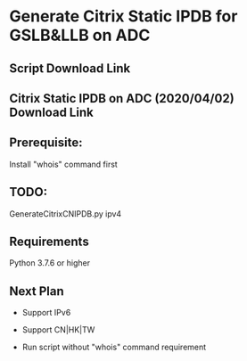 # Generate Citrix Static IPDB for GSLB&LLB on ADC

## Script Download Link

## Citrix Static IPDB on ADC (2020/04/02) Download Link


## Prerequisite:

Install "whois" command first

## TODO: 

GenerateCitrixCNIPDB.py ipv4

## Requirements

Python 3.7.6 or higher

## Next Plan

+ Support IPv6

+ Support CN|HK|TW

+ Run script without "whois" command requirement

